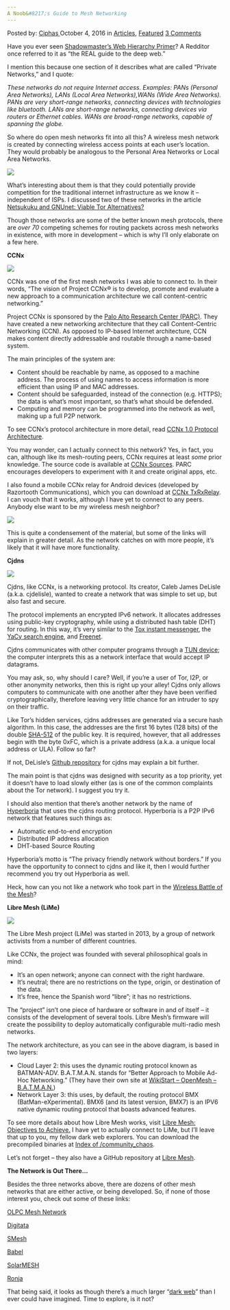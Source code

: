 ```yaml
---
A Noob&#8217;s Guide to Mesh Networking
---
```

<article class="post-listing post-15659 post type-post status-publish format-standard has-post-thumbnail hentry category-articles category-deepdot-news tag-guide tag-mesh tag-networking tag-noobs">
    <div class="post-inner">
    <p class="post-meta">
    <span>Posted by: <a href="https://www.deepdotweb.com/author/ciphas/" title="">Ciphas </a></span>
    <span>October 4, 2016</span>
    <span>in <a href="https://www.deepdotweb.com/category/articles/" rel="category tag">Articles</a>, <a href="https://www.deepdotweb.com/category/deepdot-news/" rel="category tag">Featured</a></span>
    <span><a href="https://www.deepdotweb.com/2016/10/04/noobs-guide-mesh-networking/#comments">3 Comments</a></span>
    </p>
    <div class="clear"></div>
    <div class="entry">
    <p>Have you ever seen <a href="https://i.imgur.com/Srbk0.jpg">Shadowmaster’s Web Hierarchy Primer</a>? A Redditor once referred to it as “the REAL guide to the deep web.”</p>
    <p>I mention this because one section of it describes what are called “Private Networks,” and I quote:</p>
    <p><em>These networks do not require Internet access. Examples: PANs (Personal Area Networks), LANs (Local Area Networks),WANs (Wide Area Networks). PANs are very short-range networks, connecting devices with technologies like bluetooth. LANs are short-range networks, connecting devices via routers or Ethernet cables. WANs are broad-range networks, capable of spanning the globe.</em></p>
    <p>So where do open mesh networks fit into all this? A wireless mesh network is created by connecting wireless access points at each user’s location. They would probably be analogous to the Personal Area Networks or Local Area Networks.</p>
    <p><img class="wp-image-15660 aligncenter" src="https://www.deepdotweb.com/wp-content/uploads/2016/10/word-image-2.jpeg" srcset="https://www.deepdotweb.com/wp-content/uploads/2016/10/word-image-2.jpeg 751w, https://www.deepdotweb.com/wp-content/uploads/2016/10/word-image-2-300x211.jpeg 300w" sizes="(max-width: 751px) 100vw, 751px" /></p>
    <p>What’s interesting about them is that they could potentially provide competition for the traditional internet infrastructure as we know it – independent of ISPs. I discussed two of these networks in the article <a href="https://www.deepdotweb.com/2016/08/14/netsukuku-gnunet-viable-tor-alternatives/">Netsukuku and GNUnet: Viable Tor Alternatives?</a></p>
    <p>Though those networks are some of the better known mesh protocols, there are <em>over 70</em> competing schemes for routing packets across mesh networks in existence, with more in development – which is why I’ll only elaborate on a few here.</p>
    <p><strong>CCNx</strong></p>
    <p><strong><img class="wp-image-15661 aligncenter" src="https://www.deepdotweb.com/wp-content/uploads/2016/10/word-image-3.jpeg" srcset="https://www.deepdotweb.com/wp-content/uploads/2016/10/word-image-3.jpeg 692w, https://www.deepdotweb.com/wp-content/uploads/2016/10/word-image-3-256x300.jpeg 256w" sizes="(max-width: 692px) 100vw, 692px" /></strong></p>
    <p>CCNx was one of the first mesh networks I was able to connect to. In their words, “The vision of Project CCNx® is to develop, promote and evaluate a new approach to a communication architecture we call content-centric networking.”</p>
    <p>Project CCNx is sponsored by the <a href="http://www.parc.com/">Palo Alto Research Center (PARC)</a>. They have created a new networking architecture that they call Content-Centric Networking (CCN). As opposed to IP-based Internet architecture, CCN makes content directly addressable and routable through a name-based system.</p>
    <p>The main principles of the system are:</p>
    <ul>
    <li>Content should be reachable by name, as opposed to a machine address. The process of using names to access information is more efficient than using IP and MAC addresses.</li>
    <li>Content should be safeguarded, instead of the connection (e.g. HTTPS); the data is what’s most important, so that’s what should be defended.</li>
    <li>Computing and memory can be programmed into the network as well, making up a full P2P network.</li>
    </ul>
    <p>To see CCNx’s protocol architecture in more detail, read <a href="http://www.ccnx.org/pubs/CCNxProtocolArchitecture.pdf">CCNx 1.0 Protocol Architecture</a>.</p>
    <p>You may wonder, can I actually connect to this network? Yes, in fact, you can, although like its mesh-routing peers, CCNx requires at least <em>some</em> prior knowledge. The source code is available at <a href="http://www.ccnx.org/releases/distillery-ccnx-absinthe-source-current.tgz">CCNx Sources</a>. PARC encourages developers to experiment with it and create original apps, etc.</p>
    <p>I also found a mobile CCNx relay for Android devices (developed by Razortooth Communications), which you can download at <a href="https://play.google.com/store/apps/details?id=com.rtc.ccnx.droid">CCNx TxRxRelay</a>. I can vouch that it works, although I have yet to connect to any peers. Anybody else want to be my wireless mesh neighbor?</p>
    <p><img class="wp-image-15662 aligncenter" src="https://www.deepdotweb.com/wp-content/uploads/2016/10/word-image-4.jpeg" srcset="https://www.deepdotweb.com/wp-content/uploads/2016/10/word-image-4.jpeg 307w, https://www.deepdotweb.com/wp-content/uploads/2016/10/word-image-4-180x300.jpeg 180w" sizes="(max-width: 307px) 100vw, 307px" /></p>
    <p>This is quite a condensement of the material, but some of the links will explain in greater detail. As the network catches on with more people, it’s likely that it will have more functionality.</p>
    <p><strong>Cjdns</strong></p>
    <p><strong><img class="wp-image-15663 aligncenter" src="https://www.deepdotweb.com/wp-content/uploads/2016/10/word-image-5.png" srcset="https://www.deepdotweb.com/wp-content/uploads/2016/10/word-image-5.png 612w, https://www.deepdotweb.com/wp-content/uploads/2016/10/word-image-5-300x228.png 300w" sizes="(max-width: 612px) 100vw, 612px" /></strong></p>
    <p>Cjdns, like CCNx, is a networking protocol. Its creator, Caleb James DeLisle (a.k.a. cjdelisle), wanted to create a network that was simple to set up, but also fast and secure.</p>
    <p>The protocol implements an encrypted IPv6 network. It allocates addresses using public-key cryptography, while using a distributed hash table (DHT) for routing. In this way, it’s very similar to the <a href="https://github.com/irungentoo/toxcore">Tox instant messenger</a>, the <a href="http://www.yacy.net/en/">YaCy search engine</a>, and <a href="https://freenetproject.org/">Freenet</a>.</p>
    <p>Cjdns communicates with other computer programs through a <a href="http://vtun.sourceforge.net/tun/faq.html">TUN device</a>; the computer interprets this as a network interface that would accept IP datagrams.</p>
    <p>You may ask, so, why should I care? Well, if you’re a user of Tor, I2P, or other anonymity networks, then this is right up your alley! Cjdns only allows computers to communicate with one another after they have been verified cryptographically, therefore leaving very little chance for an intruder to spy on their traffic.</p>
    <p>Like Tor’s hidden services, cjdns addresses are generated via a secure hash algorithm. In this case, the addresses are the first 16 bytes (128 bits) of the double <a href="https://en.wikipedia.org/wiki/SHA-2">SHA-512</a> of the public key. It is required, however, that all addresses begin with the byte 0xFC, which is a private address (a.k.a. a unique local address or ULA). Follow so far?</p>
    <p>If not, DeLisle’s <a href="https://github.com/cjdelisle/cjdns">Github repository</a> for cjdns may explain a bit further.</p>
    <p>The main point is that cjdns was designed with security as a top priority, yet it doesn’t have to load slowly either (as is one of the common complaints about the Tor network). I suggest you try it.</p>
    <p>I should also mention that there’s another network by the name of <a href="https://hyperboria.net/">Hyperboria</a> that uses the cjdns routing protocol. Hyperboria is a P2P IPv6 network that features such things as:</p>
    <ul>
    <li>Automatic end-to-end encryption</li>
    <li>Distributed IP address allocation</li>
    <li>DHT-based Source Routing</li>
    </ul>
    <p>Hyperboria’s motto is “The privacy friendly network without borders.” If you have the opportunity to connect to cjdns and like it, then I would further recommend you try out Hyperboria as well.</p>
    <p>Heck, how can you not like a network who took part in the <a href="https://battlemesh.org">Wireless Battle of the Mesh</a>?</p>
    <p><strong>Libre Mesh (LiMe)</strong></p>
    <p><img class="wp-image-15664 aligncenter" src="https://www.deepdotweb.com/wp-content/uploads/2016/10/word-image-6.png" srcset="https://www.deepdotweb.com/wp-content/uploads/2016/10/word-image-6.png 396w, https://www.deepdotweb.com/wp-content/uploads/2016/10/word-image-6-300x162.png 300w" sizes="(max-width: 396px) 100vw, 396px" /></p>
    <p>The Libre Mesh project (LiMe) was started in 2013, by a group of network activists from a number of different countries.</p>
    <p>Like CCNx, the project was founded with several philosophical goals in mind:</p>
    <ul>
    <li>It’s an open network; anyone can connect with the right hardware.</li>
    <li>It’s neutral; there are no restrictions on the type, origin, or destination of the data.</li>
    <li>It’s free, hence the Spanish word “libre”; it has no restrictions.</li>
    </ul>
    <p>The “project” isn’t one piece of hardware or software in and of itself – it consists of the development of several tools. Libre Mesh’s firmware will create the possibility to deploy automatically configurable multi-radio mesh networks.</p>
    <p>The network architecture, as you can see in the above diagram, is based in two layers:</p>
    <ul>
    <li>Cloud Layer 2: this uses the dynamic routing protocol known as BATMAN-ADV. B.A.T.M.A.N. stands for “Better Approach to Mobile Ad-Hoc Networking.” (They have their own site at <a href="https://www.open-mesh.org/projects/open-mesh/wiki">WikiStart &#8211; OpenMesh &#8211; B.A.T.M.A.N.</a>)</li>
    <li>Network Layer 3: this uses, by default, the routing protocol BMX (BatMan-eXperimental). BMX6 (and its latest version, BMX7) is an IPV6 native dynamic routing protocol that boasts advanced features.</li>
    </ul>
    <p>To see more details about how Libre Mesh works, visit <a href="http://libre-mesh.org/howitworks.html">Libre Mesh: Objectives to Achieve.</a> I have yet to actually connect to LiMe, but I’ll leave that up to you, my fellow dark web explorers. You can download the precompiled binaries at <a href="http://downloads.libre-mesh.org/community_chaos/">Index of /community_chaos</a>.</p>
    <p>Let’s not forget – they also have a GitHub repository at <a href="https://github.com/libremesh/">Libre Mesh</a>.</p>
    <p><strong>The Network is Out There…</strong></p>
    <p>Besides the three networks above, there are dozens of other mesh networks that are either active, or being developed. So, if none of those interest you, check out some of these links:</p>
    <p><a href="http://wiki.laptop.org/go/Mesh_Network_Details">OLPC Mesh Network</a></p>
    <p><a href="https://sites.google.com/a/opensailing.net/digitata/">Digitata</a></p>
    <p><a href="http://www.smesh.org/">SMesh</a></p>
    <p><a href="https://www.irif.fr/~jch/software/babel/">Babel</a></p>
    <p><a href="http://owl.eng.mcmaster.ca/~todd/SolarMESH/">SolarMESH</a></p>
    <p><a href="http://ronja.twibright.com/about.php">Ronja</a></p>
    <p>That being said, it looks as though there’s a much larger “<a href="https://www.deepdotweb.com/dark-net-market-comparison-chart/">dark web</a>” than I ever could have imagined. Time to explore, is it not?</p>
    </div>
    <span style="display:none"><a href="https://www.deepdotweb.com/tag/guide/" rel="tag">guide</a> <a href="https://www.deepdotweb.com/tag/mesh/" rel="tag">mesh</a> <a href="https://www.deepdotweb.com/tag/networking/" rel="tag">networking</a> <a href="https://www.deepdotweb.com/tag/noobs/" rel="tag">noobs</a></span> <span style="display:none" class="updated">2016-10-04</span>
    <div style="display:none" class="vcard author" itemprop="author" itemscope itemtype="http://schema.org/Person"><strong class="fn" itemprop="name"><a href="https://www.deepdotweb.com/author/ciphas/" title="Posts by Ciphas" rel="author">Ciphas</a></strong></div>
    </div>
</article>

